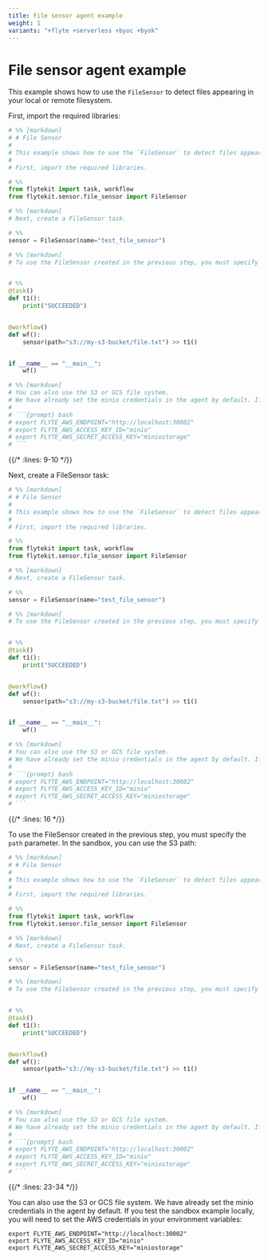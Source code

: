 ```yaml
---
title: File sensor agent example
weight: 1
variants: "+flyte +serverless +byoc +byok"
---
```


# File sensor agent example

This example shows how to use the `FileSensor` to detect files appearing in your local or remote filesystem.

First, import the required libraries:

```python
# %% [markdown]
# # File Sensor
#
# This example shows how to use the `FileSensor` to detect files appearing in your local or remote filesystem.
#
# First, import the required libraries.

# %%
from flytekit import task, workflow
from flytekit.sensor.file_sensor import FileSensor

# %% [markdown]
# Next, create a FileSensor task.

# %%
sensor = FileSensor(name="test_file_sensor")

# %% [markdown]
# To use the FileSensor created in the previous step, you must specify the path parameter. In the sandbox, you can use the S3 path.


# %%
@task()
def t1():
    print("SUCCEEDED")


@workflow()
def wf():
    sensor(path="s3://my-s3-bucket/file.txt") >> t1()


if __name__ == "__main__":
    wf()

# %% [markdown]
# You can also use the S3 or GCS file system.
# We have already set the minio credentials in the agent by default. If you test the sandbox example locally, you will need to set the AWS credentials in your environment variables.
#
# ```{prompt} bash
# export FLYTE_AWS_ENDPOINT="http://localhost:30002"
# export FLYTE_AWS_ACCESS_KEY_ID="minio"
# export FLYTE_AWS_SECRET_ACCESS_KEY="miniostorage"
# ```
```
{{/* :lines: 9-10 */}}

Next, create a FileSensor task:

```python
# %% [markdown]
# # File Sensor
#
# This example shows how to use the `FileSensor` to detect files appearing in your local or remote filesystem.
#
# First, import the required libraries.

# %%
from flytekit import task, workflow
from flytekit.sensor.file_sensor import FileSensor

# %% [markdown]
# Next, create a FileSensor task.

# %%
sensor = FileSensor(name="test_file_sensor")

# %% [markdown]
# To use the FileSensor created in the previous step, you must specify the path parameter. In the sandbox, you can use the S3 path.


# %%
@task()
def t1():
    print("SUCCEEDED")


@workflow()
def wf():
    sensor(path="s3://my-s3-bucket/file.txt") >> t1()


if __name__ == "__main__":
    wf()

# %% [markdown]
# You can also use the S3 or GCS file system.
# We have already set the minio credentials in the agent by default. If you test the sandbox example locally, you will need to set the AWS credentials in your environment variables.
#
# ```{prompt} bash
# export FLYTE_AWS_ENDPOINT="http://localhost:30002"
# export FLYTE_AWS_ACCESS_KEY_ID="minio"
# export FLYTE_AWS_SECRET_ACCESS_KEY="miniostorage"
# ```
```
{{/* :lines: 16 */}}

To use the FileSensor created in the previous step, you must specify the `path` parameter. In the sandbox, you can use the S3 path:

```python
# %% [markdown]
# # File Sensor
#
# This example shows how to use the `FileSensor` to detect files appearing in your local or remote filesystem.
#
# First, import the required libraries.

# %%
from flytekit import task, workflow
from flytekit.sensor.file_sensor import FileSensor

# %% [markdown]
# Next, create a FileSensor task.

# %%
sensor = FileSensor(name="test_file_sensor")

# %% [markdown]
# To use the FileSensor created in the previous step, you must specify the path parameter. In the sandbox, you can use the S3 path.


# %%
@task()
def t1():
    print("SUCCEEDED")


@workflow()
def wf():
    sensor(path="s3://my-s3-bucket/file.txt") >> t1()


if __name__ == "__main__":
    wf()

# %% [markdown]
# You can also use the S3 or GCS file system.
# We have already set the minio credentials in the agent by default. If you test the sandbox example locally, you will need to set the AWS credentials in your environment variables.
#
# ```{prompt} bash
# export FLYTE_AWS_ENDPOINT="http://localhost:30002"
# export FLYTE_AWS_ACCESS_KEY_ID="minio"
# export FLYTE_AWS_SECRET_ACCESS_KEY="miniostorage"
# ```
```
{{/* :lines: 23-34 */}}

You can also use the S3 or GCS file system. We have already set the minio credentials in the agent by default. If you test the sandbox example locally, you will need to set the AWS credentials in your environment variables:

```shell
export FLYTE_AWS_ENDPOINT="http://localhost:30002"
export FLYTE_AWS_ACCESS_KEY_ID="minio"
export FLYTE_AWS_SECRET_ACCESS_KEY="miniostorage"
```
